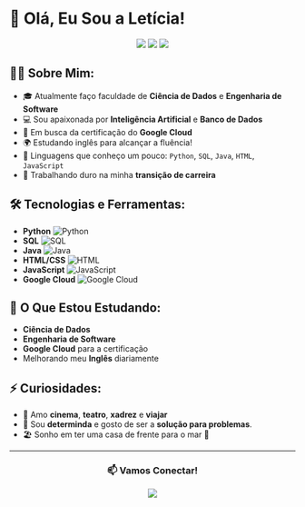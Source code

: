 # 💫 Olá, Eu Sou a Letícia!

<p align="center">
  <img src="https://img.shields.io/badge/Estudante%20de%20Ciência%20de%20Dados-pink?style=for-the-badge&logo=google-cloud" />
  <img src="https://img.shields.io/badge/Engenharia%20de%20Software-lilac?style=for-the-badge&logo=python" />
  <img src="https://img.shields.io/badge/IA%20%26%20Banco%20de%20Dados-verde%20fluorescente?style=for-the-badge&logo=artificial-intelligence" />
</p>

## 👩‍💻 Sobre Mim:
- 🎓 Atualmente faço faculdade de **Ciência de Dados** e **Engenharia de Software**
- 💻 Sou apaixonada por **Inteligência Artificial** e **Banco de Dados**
- 🎯 Em busca da certificação do **Google Cloud**
- 🌍 Estudando inglês para alcançar a fluência!
- 🧠 Linguagens que conheço um pouco: `Python`, `SQL`, `Java`, `HTML`, `JavaScript`
- 🧩 Trabalhando duro na minha **transição de carreira**

## 🛠️ Tecnologias e Ferramentas:
- **Python** ![Python](https://img.shields.io/badge/Python-blue?style=flat&logo=python)
- **SQL** ![SQL](https://img.shields.io/badge/SQL-gray?style=flat&logo=postgresql)
- **Java** ![Java](https://img.shields.io/badge/Java-orange?style=flat&logo=java)
- **HTML/CSS** ![HTML](https://img.shields.io/badge/HTML-red?style=flat&logo=html5)
- **JavaScript** ![JavaScript](https://img.shields.io/badge/JavaScript-yellow?style=flat&logo=javascript)
- **Google Cloud** ![Google Cloud](https://img.shields.io/badge/GoogleCloud-green?style=flat&logo=google-cloud)

## 🌱 O Que Estou Estudando:
- **Ciência de Dados**
- **Engenharia de Software** 
- **Google Cloud** para a certificação
- Melhorando meu **Inglês** diariamente

## ⚡ Curiosidades:
- 🎥 Amo **cinema**, **teatro**, **xadrez** e **viajar**
- 🚀 Sou **determinda** e gosto de ser a **solução para problemas**.
- 🏖️ Sonho em ter uma casa de frente para o mar 🌊

---

<div align="center">
  <h3>📫 Vamos Conectar!</h3>
  <a href="www.linkedin.com/in/leticiagobbi88"><img src="https://img.shields.io/badge/LinkedIn-pink?style=for-the-badge&logo=linkedin"/></a>
</div>

